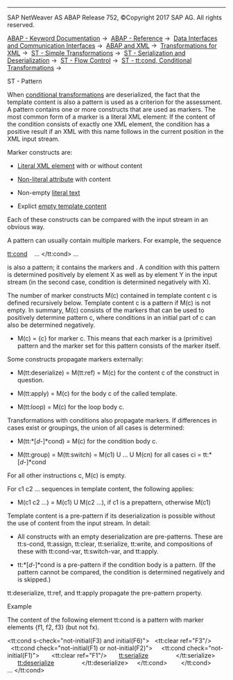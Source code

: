   

* * *

SAP NetWeaver AS ABAP Release 752, ©Copyright 2017 SAP AG. All rights reserved.

[ABAP - Keyword Documentation](javascript:call_link\('abenabap.htm'\)) →  [ABAP - Reference](javascript:call_link\('abenabap_reference.htm'\)) →  [Data Interfaces and Communication Interfaces](javascript:call_link\('abenabap_data_communication.htm'\)) →  [ABAP and XML](javascript:call_link\('abenabap_xml.htm'\)) →  [Transformations for XML](javascript:call_link\('abenabap_xml_trafos.htm'\)) →  [ST - Simple Transformations](javascript:call_link\('abenabap_st.htm'\)) →  [ST - Serialization and Deserialization](javascript:call_link\('abenst_serial_deserial.htm'\)) →  [ST - Flow Control](javascript:call_link\('abenst_flow_control.htm'\)) →  [ST - tt:cond, Conditional Transformations](javascript:call_link\('abenst_tt_cond.htm'\)) → 

ST - Pattern

When [conditional transformations](javascript:call_link\('abenst_tt_cond.htm'\)) are deserialized, the fact that the template content is also a pattern is used as a criterion for the assessment. A pattern contains one or more constructs that are used as markers. The most common form of a marker is a literal XML element: If the content of the condition consists of exactly one XML element, the condition has a positive result if an XML with this name follows in the current position in the XML input stream.

Marker constructs are:

-   [Literal XML element](javascript:call_link\('abenst_xml_literals.htm'\)) with or without content

-   [Non-literal attribute](javascript:call_link\('abenst_tt_attribute.htm'\)) with content

-   Non-empty [literal text](javascript:call_link\('abenst_tt_text.htm'\))

-   Explict [empty template content](javascript:call_link\('abenst_tt_empty.htm'\))

Each of these constructs can be compared with the input stream in an obvious way.

A pattern can usually contain multiple markers. For example, the sequence

<tt:cond>
  <X> ... </X>
</tt:cond>
<Y> ... </Y>

is also a pattern; it contains the markers <X> and <Y>. A condition with this pattern is determined positively by element X as well as by element Y in the input stream (in the second case, condition is determined negatively with X).

The number of marker constructs M(c) contained in template content c is defined recursively below. Template content c is a pattern if M(c) is not empty. In summary, M(c) consists of the markers that can be used to positively determine pattern c, where conditions in an initial part of c can also be determined negatively.

-   M(c) = {c} for marker c. This means that each marker is a (primitive) pattern and the marker set for this pattern consists of the marker itself.

Some constructs propagate markers externally:

-   M(tt:deserialize) = M(tt:ref) = M(c) for the content c of the construct in question.

-   M(tt:apply) = M(c) for the body c of the called template.

-   M(tt:loop) = M(c) for the loop body c.

Transformations with conditions also propagate markers. If differences in cases exist or groupings, the union of all cases is determined:

-   M(tt:*\[*d-*\]*cond) = M(c) for the condition body c.

-   M(tt:group) = M(tt:switch) = M(c1) U ... U M(cn) for all cases ci = tt:*\[*d-*\]*cond

For all other instructions c, M(c) is empty.

For c1 c2 ... sequences in template content, the following applies:

-   M(c1 c2 ...) = M(c1) U M(c2 ...), if c1 is a prepattern, otherwise M(c1)

Template content is a pre-pattern if its deserialization is possible without the use of content from the input stream. In detail:

-   All constructs with an empty deserialization are pre-patterns. These are tt:s-cond, tt:assign, tt:clear, tt:serialize, tt:write, and compositions of these with tt:cond-var, tt:switch-var, and tt:apply.

-   tt:*\[*d-*\]*cond is a pre-pattern if the condition body is a pattern. (If the pattern cannot be compared, the condition is determined negatively and is skipped.)

tt:deserialize, tt:ref, and tt:apply propagate the pre-pattern property.

Example

The content of the following element tt:cond is a pattern with marker elements {f1, f2, f3} (but not fx).

<tt:cond s-check="not-initial(F3) and initial(F6)">
  <tt:clear ref="F3"/>
  <tt:cond check="not-initial(F1) or not-initial(F2)">
    <tt:cond check="not-initial(F1)">
      <tt:clear ref="F1"/>
      <tt:serialize>
        <f1 a="v" tt:value-ref="F1"/>
      </tt:serialize>
      <tt:deserialize>
        <f1 tt:value-ref="F1"/>
      </tt:deserialize>
    </tt:cond>
    <f2 tt:value-ref="F2"/>
  </tt:cond>
  <f3 tt:value-ref="F3"/>
  <fx> ... </fx>
</tt:cond>